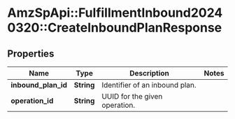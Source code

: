 # AmzSpApi::FulfillmentInbound20240320::CreateInboundPlanResponse

## Properties
Name | Type | Description | Notes
------------ | ------------- | ------------- | -------------
**inbound_plan_id** | **String** | Identifier of an inbound plan. | 
**operation_id** | **String** | UUID for the given operation. | 

